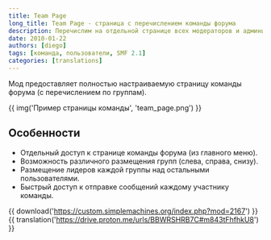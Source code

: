 ```yaml
---
title: Team Page
long_title: Team Page - страница с перечислением команды форума
description: Перечислим на отдельной странице всех модераторов и администраторов форума.
date: 2010-01-22
authors: [diego]
tags: [команда, пользователи, SMF 2.1]
categories: [translations]
---
```


Мод предоставляет полностью настраиваемую страницу команды форума (с перечислением по группам).

<!-- more -->

{{ img('Пример страницы команды', 'team_page.png') }}

## Особенности

* Отдельный доступ к странице команды форума (из главного меню).
* Возможность различного размещения групп (слева, справа, снизу).
* Размещение лидеров каждой группы над остальными пользователями.
* Быстрый доступ к отправке сообщений каждому участнику команды.

{{ download('https://custom.simplemachines.org/index.php?mod=2167') }}
{{ translation('https://drive.proton.me/urls/BBWRSHRB7C#m843tFhfhkU8') }}
